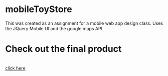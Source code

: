 # mobileToyStore
This was created as an assignment for a mobile web app design class. Uses the JQuery Mobile UI and the google maps API

<h1> Check out the final product </h1>
<br><a href="https://mshehan.github.io/mobileToyStore/" target="_blank">click here</a>
